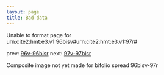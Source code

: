 ```yaml
---
layout: page
title: Bad data
---
```


Unable to format page for urn:cite2:hmt:e3.v1:96bisv#urn:cite2:hmt:e3.v1:97r#

prev: [96v-96bisr](../96v-96bisr/) next: [97v-97bisr](../97v-97bisr/)

Composite image not yet made for bifolio spread 96bisv-97r

